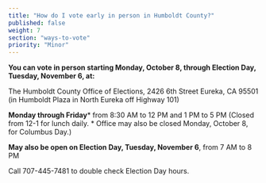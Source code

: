 ```yaml
---
title: "How do I vote early in person in Humboldt County?"
published: false
weight: 7
section: "ways-to-vote"
priority: "Minor"
---
```


**You can vote in person starting Monday, October 8, through Election Day, Tuesday, November 6, at:**  

The Humboldt County Office of Elections, 2426 6th Street Eureka, CA 95501 (in Humboldt Plaza in North Eureka off Highway 101)  

**Monday through Friday*** from 8:30 AM to 12 PM and 1 PM to 5 PM (Closed from 12-1 for lunch daily. * Office may also be closed Monday, October 8, for Columbus Day.)

**May also be open on Election Day, Tuesday, November 6**, from 7 AM to 8 PM   

Call 707-445-7481 to double check Election Day hours.  
